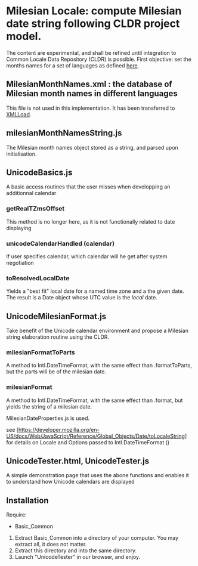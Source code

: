 # Milesian Locale: compute Milesian date string following CLDR project model.
The content are experimental, and shall be refined until integration to Common Locale Data Repository (CLDR) is possible.
First objective: set the months names for a set of languages as defined [here](http://www.calendriermilesien.org/mois.html).

## MilesianMonthNames.xml : the database of Milesian month names in different languages
This file is not used in this implementation. It has been transferred to [XMLLoad](https://github.com/Louis-Aime/Milesian-calendar/tree/master/XMLLoad).

## milesianMonthNamesString.js 
The Milesian month names object stored as a string, and parsed upon initialisation.

## UnicodeBasics.js
A basic access routines that the user misses when developping an additionnal calendar
### getRealTZmsOffset
This method is no longer here, as it is not functionally related to date displaying
### unicodeCalendarHandled (calendar)
If user specifies calendar, which calendar will he get after system negotiation
### toResolvedLocalDate
Yields a "best fit" local date for a named time zone and a the given date. 
The result is a Date object whose UTC value is the *local* date.

## UnicodeMilesianFormat.js
Take benefit of the Unicode calendar environment and propose a Milesian string elaboration routine using the CLDR.
### milesianFormatToParts
A method to Intl.DateTimeFormat, with the same effect than .formatToParts, but the parts will be of the milesian date.
### milesianFormat
A method to Intl.DateTimeFormat, with the same effect than .format, but yields the string of a milesian date.

MilesianDateProperties.js is used.

see [https://developer.mozilla.org/en-US/docs/Web/JavaScript/Reference/Global_Objects/Date/toLocaleString] 
for details on Locale and Options passed to Intl.DateTimeFormat ()

## UnicodeTester.html, UnicodeTester.js
A simple demonstration page that uses the abone functions 
and enables it to understand how Unicode calendars are displayed

## Installation
Require:
* Basic_Common

1. Extract Basic_Common into a directory of your computer. You may extract all, it does not matter.
1. Extract this directory and into the same directory.
1. Launch "UnicodeTester" in our browser, and enjoy.
